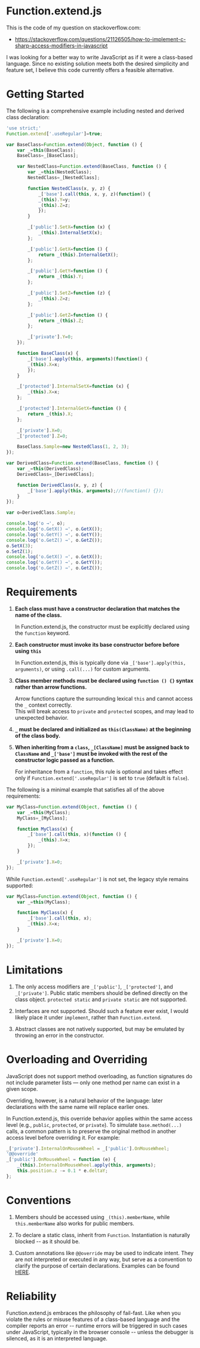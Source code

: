 # Function.extend.js
This is the code of my question on stackoverflow.com:

* https://stackoverflow.com/questions/21126505/how-to-implement-c-sharp-access-modifiers-in-javascript

I was looking for a better way to write JavaScript as if it were a class-based language. Since no existing solution meets both the desired simplicity and feature set, I believe this code currently offers a feasible alternative.

# Getting Started
The following is a comprehensive example including nested and derived class declaration:
```js
'use strict;'
Function.extend['.useRegular']=true;

var BaseClass=Function.extend(Object, function () {
	var _=this(BaseClass);
	BaseClass=_[BaseClass];

	var NestedClass=Function.extend(BaseClass, function () {
		var _=this(NestedClass);
		NestedClass=_[NestedClass];

		function NestedClass(x, y, z) {
			_['base'].call(this, x, y, z)(function() {
			_(this).Y=y;
			_(this).Z=z;
			});
		}

		_['public'].SetX=function (x) {
			_(this).InternalSetX(x);
		};

		_['public'].GetX=function () {
			return _(this).InternalGetX();
		};

		_['public'].GetY=function () {
			return _(this).Y;
		};

		_['public'].SetZ=function (z) {
			_(this).Z=z;
		};

		_['public'].GetZ=function () {
			return _(this).Z;
		};

		_['private'].Y=0;
	});

	function BaseClass(x) {
		_['base'].apply(this, arguments)(function() {
		_(this).X=x;
		});
	}

	_['protected'].InternalSetX=function (x) {
		_(this).X=x;
	};

	_['protected'].InternalGetX=function () {
		return _(this).X;
	};

	_['private'].X=0;
	_['protected'].Z=0;

	BaseClass.Sample=new NestedClass(1, 2, 3);
});

var DerivedClass=Function.extend(BaseClass, function () {
	var _=this(DerivedClass);
	DerivedClass=_[DerivedClass];

	function DerivedClass(x, y, z) {
		_['base'].apply(this, arguments);//(function() {});
	}
});

var o=DerivedClass.Sample;

console.log('o →', o);
console.log('o.GetX() →', o.GetX());
console.log('o.GetY() →', o.GetY());
console.log('o.GetZ() →', o.GetZ());
o.SetX(3);
o.SetZ(1);
console.log('o.GetX() →', o.GetX());
console.log('o.GetY() →', o.GetY());
console.log('o.GetZ() →', o.GetZ());
```
# Requirements

1. **Each class must have a constructor declaration that matches the name of the class.**  

   In Function.extend.js, the constructor must be explicitly declared using the `function` keyword.

2. **Each constructor must invoke its base constructor before before using `this`**  

   In Function.extend.js, this is typically done via `_['base'].apply(this, arguments)`, or using `.call(...)` for custom arguments.

3. **Class member methods must be declared using `function () {}` syntax rather than arrow functions.**  

   Arrow functions capture the surrounding lexical `this` and cannot access the `_` context correctly.  
   This will break access to `private` and `protected` scopes, and may lead to unexpected behavior.

4. **`_` must be declared and initialized as `this(ClassName)` at the beginning of the class body.**

5. **When inheriting from a `class`, `_[ClassName]` must be assigned back to `ClassName` and `_['base']` must be invoked with the rest of the constructor logic passed as a function.**

   For inheritance from a `function`, this rule is optional and takes effect only if `Function.extend['.useRegular']` is set to `true` (default is `false`).

The following is a minimal example that satisfies all of the above requirements:

```js
var MyClass=Function.extend(Object, function () {
	var _=this(MyClass);
	MyClass=_[MyClass];

	function MyClass(x) {
		_['base'].call(this, x)(function () {
			_(this).X=x;
		});
	}

	_['private'].X=0;
});

```

While `Function.extend['.useRegular']` is not set, the legacy style remains supported:

```js
var MyClass=Function.extend(Object, function () {
	var _=this(MyClass);

	function MyClass(x) {
		_['base'].call(this, x);
		_(this).X=x;
	}

	_['private'].X=0;
});
```

# Limitations

1. The only access modifiers are `_['public']`, `_['protected']`, and `_['private']`. Public static members should be defined directly on the class object. `protected static` and `private static` are not supported.

2. Interfaces are not supported. Should such a feature ever exist, I would likely place it under `implement`, rather than `Function.extend`.

3. Abstract classes are not natively supported, but may be emulated by throwing an error in the constructor.

# Overloading and Overriding

JavaScript does not support method overloading, as function signatures do not include parameter lists — only one method per name can exist in a given scope. 

Overriding, however, is a natural behavior of the language: later declarations with the same name will replace earlier ones. 

In Function.extend.js, this override behavior applies within the same access level (e.g., `public`, `protected`, or `private`). 
To simulate `base.method(...)` calls, a common pattern is to preserve the original method in another access level before overriding it. 
For example:

```js
_['private'].InternalOnMouseWheel = _['public'].OnMouseWheel;
'@@override'
_['public'].OnMouseWheel = function (e) {
	_(this).InternalOnMouseWheel.apply(this, arguments);
	this.position.z -= 0.1 * e.deltaY;
};
```

# Conventions

1. Members should be accessed using `_(this).memberName`, while `this.memberName` also works for public members. 

2. To declare a static class, inherit from `Function`. Instantiation is naturally blocked -- as it should be. 

3. Custom annotations like `@@override` may be used to indicate intent. They are not interpreted or executed in any way, but serve as a convention to clarify the purpose of certain declarations. Examples can be found [HERE](https://github.com/kenkin360/Function.extend/tree/master/examples). 

# Reliability

Function.extend.js embraces the philosophy of fail-fast. Like when you violate the rules or misuse features of a class-based language and the compiler reports an error -- runtime errors will be triggered in such cases under JavaScript, typically in the browser console -- unless the debugger is silenced, as it is an interpreted language.

